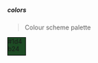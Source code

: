 ##### colors

> Colour scheme palette


<p style="width:40px; height:40px; background-color: #1d4b24; border:1px solid black;"><span>#1d4b24</span></p>
